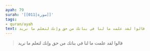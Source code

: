 ```yaml
---
ayah: 79
surah: '[[011|سورة]]'
tags:
- quran/ayah
text: قالوا لقد علمت ما لنا في بناتك من حق وإنك لتعلم ما نريد
---
```

> قالوا لقد علمت ما لنا في بناتك من حق وإنك لتعلم ما نريد
